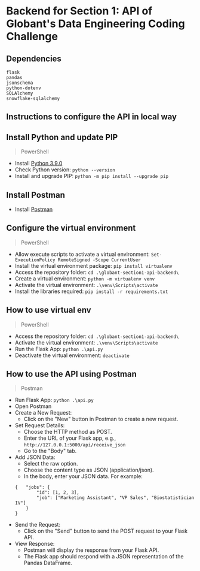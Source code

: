 # Backend for Section 1: API of Globant's Data Engineering Coding Challenge

## Dependencies
```
flask
pandas
jsonschema
python-dotenv
SQLAlchemy
snowflake-sqlalchemy
```

## Instructions to configure the API in local way

## Install Python and update PIP
> PowerShell
* Install [Python 3.9.0](https://www.python.org/downloads/release/python-390/)
* Check Python version: `python --version`
* Install and upgrade PIP: `python -m pip install --upgrade pip`

## Install Postman
* Install [Postman](https://www.postman.com/downloads/)

## Configure the virtual environment
> PowerShell
* Allow execute scripts to activate a virtual environment: `Set-ExecutionPolicy RemoteSigned -Scope CurrentUser`
* Install the virtual environment package: `pip install virtualenv`
* Access the repository folder: `cd .\globant-section1-api-backend\`
* Create a virtual environment: `python -m virtualenv venv`
* Activate the virtual environment: `.\venv\Scripts\activate`
* Install the libraries required: `pip install -r requirements.txt`

## How to use virtual env
> PowerShell
* Access the repository folder: `cd .\globant-section1-api-backend\`
* Activate the virtual environment: `.\venv\Scripts\activate`
* Run the Flask App: `python .\api.py`
* Deactivate the virtual environment: `deactivate`

## How to use the API using Postman
> Postman
* Run Flask App: `python .\api.py`
* Open Postman
* Create a New Request:
    - Click on the "New" button in Postman to create a new request.
* Set Request Details:
    - Choose the HTTP method as POST.
    - Enter the URL of your Flask app, e.g., `http://127.0.0.1:5000/api/receive_json`
    - Go to the "Body" tab.
* Add JSON Data:
    - Select the raw option.
    - Choose the content type as JSON (application/json).
    - In the body, enter your JSON data. For example:
    ```
    {   "jobs": {
            "id": [1, 2, 3],
            "job": ["Marketing Assistant", "VP Sales", "Biostatistician IV"]
        }
    }
    ```
* Send the Request:
    - Click on the "Send" button to send the POST request to your Flask API.
* View Response:
    - Postman will display the response from your Flask API.
    - The Flask app should respond with a JSON representation of the Pandas DataFrame.
